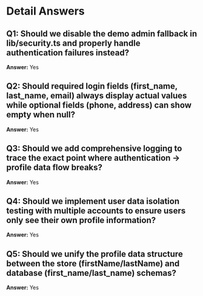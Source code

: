 # Detail Answers

## Q1: Should we disable the demo admin fallback in lib/security.ts and properly handle authentication failures instead?
**Answer:** Yes

## Q2: Should required login fields (first_name, last_name, email) always display actual values while optional fields (phone, address) can show empty when null?
**Answer:** Yes

## Q3: Should we add comprehensive logging to trace the exact point where authentication → profile data flow breaks?
**Answer:** Yes

## Q4: Should we implement user data isolation testing with multiple accounts to ensure users only see their own profile information?
**Answer:** Yes

## Q5: Should we unify the profile data structure between the store (firstName/lastName) and database (first_name/last_name) schemas?
**Answer:** Yes